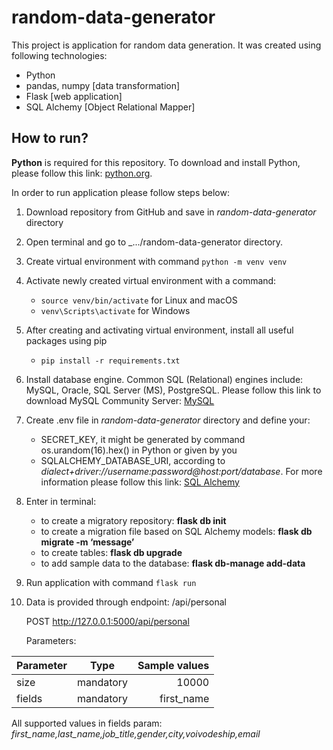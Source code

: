 # **random-data-generator**
This project is application for random data generation.
It was created using following technologies:
- Python
- pandas, numpy [data transformation]
- Flask [web application]
- SQL Alchemy [Object Relational Mapper]

## How to run?
**Python** is required for this repository. 
To download and install Python, please follow this link: [python.org](https://www.python.org/).

In order to run application please follow steps below:

1. Download repository from GitHub and save in *random-data-generator* directory

2. Open terminal and go to _.../random-data-generator directory.

3. Create virtual environment with command `python -m venv venv`

4. Activate newly created virtual environment with a command:
   - `source venv/bin/activate` for Linux and macOS
   - `venv\Scripts\activate` for Windows
   
5. After creating and activating virtual environment, install all useful packages using pip
	- `pip install -r requirements.txt`

6. Install database engine. Common SQL (Relational) engines include: MySQL, Oracle, SQL Server (MS), PostgreSQL.
	Please follow this link to download MySQL Community Server: [MySQL](https://dev.mysql.com/downloads/mysql/)

7. Create .env file in *random-data-generator* directory and define your:
	- SECRET_KEY, it might be generated by command os.urandom(16).hex() in Python or given by you
	- SQLALCHEMY_DATABASE_URI, according to *dialect+driver://username:password@host:port/database*. For more information please follow this link: [SQL Alchemy](https://docs.sqlalchemy.org/en/20/core/engines.html)
	
8. Enter in terminal:
	- to create a migratory repository:
	**flask db init**
	- to create a migration file based on SQL Alchemy models:
	**flask db migrate -m ‘message’**
	- to create tables:
	**flask db upgrade**
	- to add sample data to the database:
	**flask db-manage add-data**

9. Run application with command `flask run`

10. Data is provided through endpoint: /api/personal

	POST http://127.0.0.1:5000/api/personal

	Parameters:

| Parameter     | Type          | Sample values |
| ------------- |:-------------:| -------------:|
| size          | mandatory		| 10000         |
| fields	    | mandatory     | first_name    |


All supported values in fields param: *first_name,last_name,job_title,gender,city,voivodeship,email*